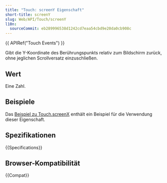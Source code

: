 ```yaml
---
title: "Touch: screenY Eigenschaft"
short-title: screenY
slug: Web/API/Touch/screenY
l10n:
  sourceCommit: eb289996538d1242cd7eaa54cbd9e20da0cb908c
---
```


{{ APIRef("Touch Events") }}

Gibt die Y-Koordinate des Berührungspunkts relativ zum Bildschirm zurück, ohne jeglichen Scrollversatz einzuschließen.

## Wert

Eine Zahl.

## Beispiele

Das [Beispiel zu Touch.screenX](/de/docs/Web/API/Touch/screenX#examples) enthält ein Beispiel für die Verwendung dieser Eigenschaft.

## Spezifikationen

{{Specifications}}

## Browser-Kompatibilität

{{Compat}}
